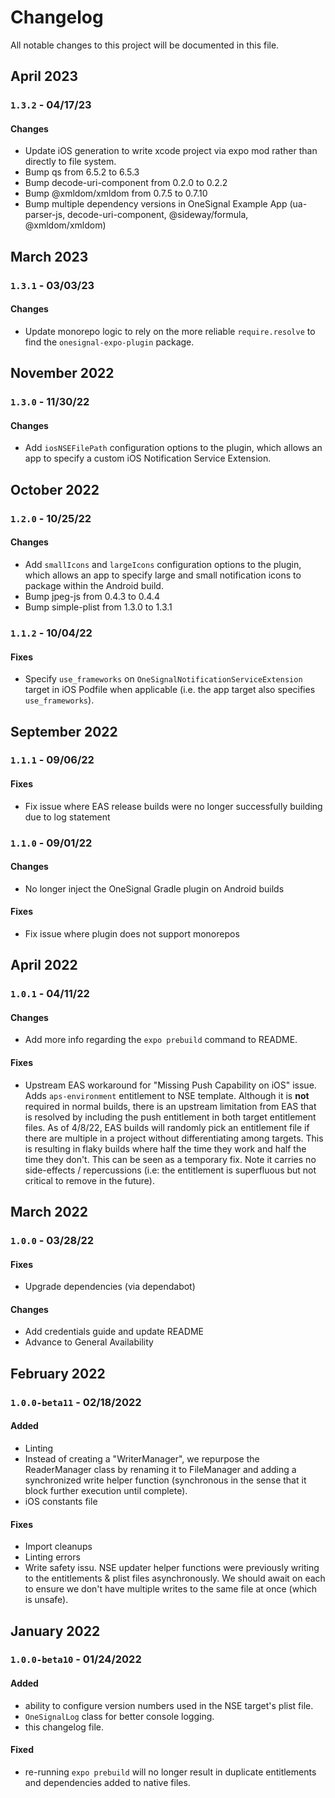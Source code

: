 # Changelog
All notable changes to this project will be documented in this file.

## April 2023
### `1.3.2` - 04/17/23
#### Changes
- Update iOS generation to write xcode project via expo mod rather than directly to file system.
- Bump qs from 6.5.2 to 6.5.3
- Bump decode-uri-component from 0.2.0 to 0.2.2 
- Bump @xmldom/xmldom from 0.7.5 to 0.7.10
- Bump multiple dependency versions in OneSignal Example App (ua-parser-js, decode-uri-component, @sideway/formula, @xmldom/xmldom)

## March 2023
### `1.3.1` - 03/03/23
#### Changes
- Update monorepo logic to rely on the more reliable `require.resolve` to find the `onesignal-expo-plugin` package.

## November 2022
### `1.3.0` - 11/30/22
#### Changes
- Add `iosNSEFilePath` configuration options to the plugin, which allows an app to specify a custom iOS Notification Service Extension.

## October 2022
### `1.2.0` - 10/25/22
#### Changes
- Add `smallIcons` and `largeIcons` configuration options to the plugin, which allows an app to specify large and small notification icons to package within the Android build.
- Bump jpeg-js from 0.4.3 to 0.4.4
- Bump simple-plist from 1.3.0 to 1.3.1

### `1.1.2` - 10/04/22
#### Fixes
- Specify `use_frameworks` on `OneSignalNotificationServiceExtension` target in iOS Podfile when applicable (i.e. the app target also specifies `use_frameworks`).

## September 2022
### `1.1.1` - 09/06/22
#### Fixes
- Fix issue where EAS release builds were no longer successfully building due to log statement

### `1.1.0` - 09/01/22
#### Changes
- No longer inject the OneSignal Gradle plugin on Android builds
#### Fixes
- Fix issue where plugin does not support monorepos

## April 2022
### `1.0.1` - 04/11/22

#### Changes
- Add more info regarding the `expo prebuild` command to README.
#### Fixes
- Upstream EAS workaround for "Missing Push Capability on iOS" issue. Adds `aps-environment` entitlement to NSE template. Although it is **not** required in normal builds, there is an upstream limitation from EAS that is resolved by including the push entitlement in both target entitlement files. As of 4/8/22, EAS builds will randomly pick an entitlement file if there are multiple in a project without differentiating among targets. This is resulting in flaky builds where half the time they work and half the time they don't. This can be seen as a temporary fix. Note it carries no side-effects / repercussions (i.e: the entitlement is superfluous but not critical to remove in the future).

## March 2022
### `1.0.0` - 03/28/22

#### Fixes
- Upgrade dependencies (via dependabot)
#### Changes
- Add credentials guide and update README
- Advance to General Availability

## February 2022
### `1.0.0-beta11` - 02/18/2022
#### Added
- Linting
- Instead of creating a "WriterManager", we repurpose the ReaderManager class by renaming it to FileManager and adding a synchronized write helper function (synchronous in the sense that it block further execution until complete).
- iOS constants file

#### Fixes
- Import cleanups
- Linting errors
- Write safety issu. NSE updater helper functions were previously writing to the entitlements & plist files asynchronously. We should await on each to ensure we don't have multiple writes to the same file at once (which is unsafe).

## January 2022

### `1.0.0-beta10` - 01/24/2022
#### Added
- ability to configure version numbers used in the NSE target's plist file.
- `OneSignalLog` class for better console logging.
- this changelog file.

#### Fixed
- re-running `expo prebuild` will no longer result in duplicate entitlements and dependencies added to native files.

